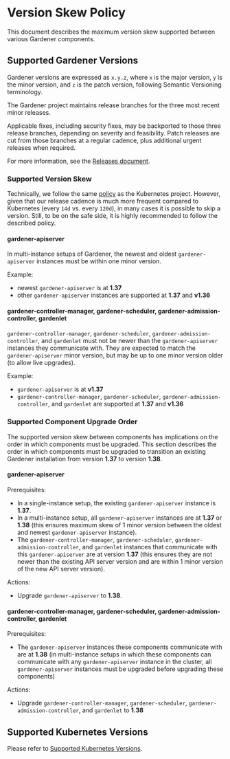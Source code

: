 # Version Skew Policy

This document describes the maximum version skew supported between various Gardener components.

## Supported Gardener Versions

Gardener versions are expressed as `x.y.z`, where `x` is the major version, `y` is the minor version, and `z` is the patch version, following Semantic Versioning terminology.

The Gardener project maintains release branches for the three most recent minor releases.

Applicable fixes, including security fixes, may be backported to those three release branches, depending on severity and feasibility.
Patch releases are cut from those branches at a regular cadence, plus additional urgent releases when required.

For more information, see the [Releases document](../development/process.md#releases).

### Supported Version Skew

Technically, we follow the same [policy](https://kubernetes.io/releases/version-skew-policy/) as the Kubernetes project.
However, given that our release cadence is much more frequent compared to Kubernetes (every `14d` vs. every `120d`), in many cases it is possible to skip a version.
Still, to be on the safe side, it is highly recommended to follow the described policy.

#### gardener-apiserver

In multi-instance setups of Gardener, the newest and oldest `gardener-apiserver` instances must be within one minor version.

Example:

- newest `gardener-apiserver` is at **1.37**
- other `gardener-apiserver` instances are supported at **1.37** and **v1.36**

#### gardener-controller-manager, gardener-scheduler, gardener-admission-controller, gardenlet

`gardener-controller-manager`, `gardener-scheduler`, `gardener-admission-controller`, and `gardenlet` must not be newer than the `gardener-apiserver` instances they communicate with.
They are expected to match the `gardener-apiserver` minor version, but may be up to one minor version older (to allow live upgrades).

Example:

- `gardener-apiserver` is at **v1.37**
- `gardener-controller-manager`, `gardener-scheduler`, `gardener-admission-controller`, and `gardenlet` are supported at **1.37** and **v1.36**

### Supported Component Upgrade Order

The supported version skew between components has implications on the order in which components must be upgraded.
This section describes the order in which components must be upgraded to transition an existing Gardener installation from version **1.37** to version **1.38**.

#### gardener-apiserver

Prerequisites:

- In a single-instance setup, the existing `gardener-apiserver` instance is **1.37**.
- In a multi-instance setup, all `gardener-apiserver` instances are at **1.37** or **1.38** (this ensures maximum skew of 1 minor version between the oldest and newest `gardener-apiserver` instance).
- The `gardener-controller-manager`, `gardener-scheduler`, `gardener-admission-controller`, and `gardenlet` instances that communicate with this `gardener-apiserver` are at version **1.37** (this ensures they are not newer than the existing API server version and are within 1 minor version of the new API server version).

Actions:

- Upgrade `gardener-apiserver` to **1.38**.

#### gardener-controller-manager, gardener-scheduler, gardener-admission-controller, gardenlet

Prerequisites:

- The `gardener-apiserver` instances these components communicate with are at **1.38** (in multi-instance setups in which these components can communicate with any `gardener-apiserver` instance in the cluster, all `gardener-apiserver` instances must be upgraded before upgrading these components)

Actions:

- Upgrade `gardener-controller-manager`, `gardener-scheduler`, `gardener-admission-controller`, and `gardenlet` to **1.38**

## Supported Kubernetes Versions

Please refer to [Supported Kubernetes Versions](../usage/supported_k8s_versions.md).